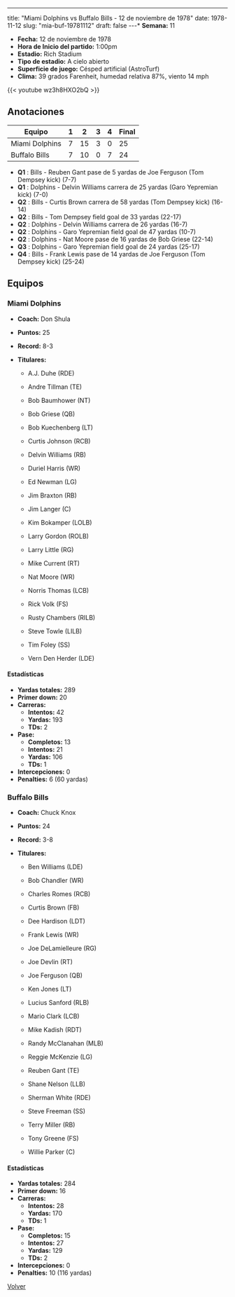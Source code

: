 ---
title: "Miami Dolphins vs Buffalo Bills - 12 de noviembre de 1978"
date: 1978-11-12
slug: "mia-buf-19781112"
draft: false
---* **Semana:** 11
* **Fecha:** 12 de noviembre de 1978
* **Hora de Inicio del partido:** 1:00pm
* **Estadio:** Rich Stadium
* **Tipo de estadio:** A cielo abierto
* **Superficie de juego:** Césped artificial (AstroTurf)
* **Clima:** 39 grados Farenheit, humedad relativa 87%, viento 14 mph

{{< youtube wz3h8HXO2bQ >}}


## Anotaciones
| Equipo | 1 | 2 | 3 | 4 | Final |
|--------|---|---|---|---|-------|
| Miami Dolphins  | 7 | 15 | 3 | 0  | 25 |
| Buffalo Bills  | 7 | 10 | 0 | 7  | 24 |
* **Q1** : Bills - Reuben Gant pase de 5 yardas de Joe Ferguson (Tom Dempsey kick) (7-7)
* **Q1** : Dolphins - Delvin Williams carrera de 25 yardas (Garo Yepremian kick) (7-0)
* **Q2** : Bills - Curtis Brown carrera de 58 yardas (Tom Dempsey kick) (16-14)
* **Q2** : Bills - Tom Dempsey field goal de 33 yardas (22-17)
* **Q2** : Dolphins - Delvin Williams carrera de 26 yardas (16-7)
* **Q2** : Dolphins - Garo Yepremian field goal de 47 yardas (10-7)
* **Q2** : Dolphins - Nat Moore pase de 16 yardas de Bob Griese (22-14)
* **Q3** : Dolphins - Garo Yepremian field goal de 24 yardas (25-17)
* **Q4** : Bills - Frank Lewis pase de 14 yardas de Joe Ferguson (Tom Dempsey kick) (25-24)


## Equipos


### Miami Dolphins
* **Coach:** Don Shula
* **Puntos:** 25
* **Record:** 8-3
* **Titulares:** 

  * A.J. Duhe (RDE) 

  * Andre Tillman (TE) 

  * Bob Baumhower (NT) 

  * Bob Griese (QB) 

  * Bob Kuechenberg (LT) 

  * Curtis Johnson (RCB) 

  * Delvin Williams (RB) 

  * Duriel Harris (WR) 

  * Ed Newman (LG) 

  * Jim Braxton (RB) 

  * Jim Langer (C) 

  * Kim Bokamper (LOLB) 

  * Larry Gordon (ROLB) 

  * Larry Little (RG) 

  * Mike Current (RT) 

  * Nat Moore (WR) 

  * Norris Thomas (LCB) 

  * Rick Volk (FS) 

  * Rusty Chambers (RILB) 

  * Steve Towle (LILB) 

  * Tim Foley (SS) 

  * Vern Den Herder (LDE) 

#### Estadísticas
* **Yardas totales:** 289
* **Primer down:** 20
* **Carreras:**
  * **Intentos:** 42
  * **Yardas:** 193
  * **TDs:** 2
* **Pase:**
  * **Completos:** 13
  * **Intentos:** 21
  * **Yardas:** 106
  * **TDs:** 1
* **Intercepciones:** 0
* **Penalties:** 6 (60 yardas)

### Buffalo Bills
* **Coach:** Chuck Knox
* **Puntos:** 24
* **Record:** 3-8
* **Titulares:** 

  * Ben Williams (LDE) 

  * Bob Chandler (WR) 

  * Charles Romes (RCB) 

  * Curtis Brown (FB) 

  * Dee Hardison (LDT) 

  * Frank Lewis (WR) 

  * Joe DeLamielleure (RG) 

  * Joe Devlin (RT) 

  * Joe Ferguson (QB) 

  * Ken Jones (LT) 

  * Lucius Sanford (RLB) 

  * Mario Clark (LCB) 

  * Mike Kadish (RDT) 

  * Randy McClanahan (MLB) 

  * Reggie McKenzie (LG) 

  * Reuben Gant (TE) 

  * Shane Nelson (LLB) 

  * Sherman White (RDE) 

  * Steve Freeman (SS) 

  * Terry Miller (RB) 

  * Tony Greene (FS) 

  * Willie Parker (C) 

#### Estadísticas
* **Yardas totales:** 284
* **Primer down:** 16
* **Carreras:**
  * **Intentos:** 28
  * **Yardas:** 170
  * **TDs:** 1
* **Pase:**
  * **Completos:** 15
  * **Intentos:** 27
  * **Yardas:** 129
  * **TDs:** 2
* **Intercepciones:** 0
* **Penalties:** 10 (116 yardas)


[Volver](/historia/1978)
